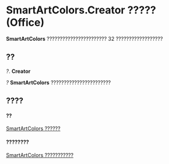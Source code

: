
# SmartArtColors.Creator ????? (Office)

 **SmartArtColors** ??????????????????????? 32 ??????????????????


## ??

 _?_. **Creator**

 _?_ **SmartArtColors** ???????????????????????


## ????


#### ??


[SmartArtColors ??????](a1929517-b1fb-c6fe-b6db-03f7ef1ef894.md)
#### ????????


[SmartArtColors ???????????](http://msdn.microsoft.com/library/c371e814-7621-2c01-c0fe-93003892646f%28Office.15%29.aspx)